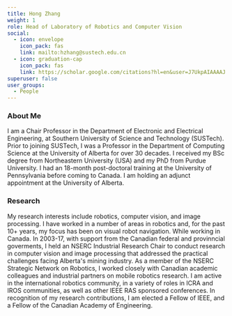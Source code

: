 ```yaml
---
title: Hong Zhang
weight: 1
role: Head of Laboratory of Robotics and Computer Vision
social:
  - icon: envelope 
    icon_pack: fas
    link: mailto:hzhang@sustech.edu.cn
  - icon: graduation-cap 
    icon_pack: fas
    link: https://scholar.google.com/citations?hl=en&user=J7UkpAIAAAAJ
superuser: false
user_groups:
  - People
---
```

### About Me
I am a Chair Professor in the Department of Electronic and Electrical Engineering, at Southern University of Science and Technology (SUSTech).   Prior to joining SUSTech, I was a Professor in the Department of Computing Science at the University of Alberta for over 30 decades. I received my BSc degree from Northeastern University (USA) and my PhD from Purdue University. I had an 18-month post-doctoral training at the University of Pennsylvania before coming to Canada.  I am holding an adjunct appointment at the University of Alberta.

### Research
My research interests include robotics, computer vision, and image processing. I have worked in a number of areas in robotics and, for the past 10+ years, my focus has been on visual robot navigation. While working in Canada.  In 2003-17, with support from the Canadian federal and provinncial goverments, I held an NSERC Industrial Research Chair to conduct research in computer vision and image processing that addressed the practical challenges facing Alberta's mining industry. As a member of the NSERC Strategic Network on Robotics, I worked closely with Canadian academic colleagues and industrial partners on mobile robotics research. I am active in the international robotics community, in a variety of roles in ICRA and IROS communities, as well as other IEEE RAS sponsored conferences.  In recognition of my research contributions, I am elected a Fellow of IEEE, and a Fellow of the Canadian Academy of Engineering.